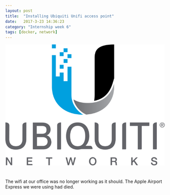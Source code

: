 ```yaml
---
layout: post
title:  "Installing Ubiquiti Unifi access point"
date:   2017-3-23 14:36:23
category: "Internship week 6"
tags: [docker, network]
---
```


<div style="text-align:center"><img src ="/images/ubiquiti.png" style="max-width:100%;padding-bottom:25px"/></div>

The wifi at our office was no longer working as it should. The Apple Airport Express we were using had died. 